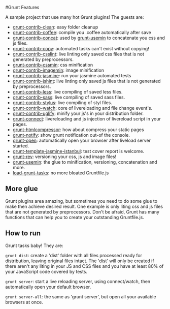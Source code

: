 #Grunt Features

A sample project that use many hot Grunt plugins! The guests are:


- [grunt-contrib-clean](https://github.com/gruntjs/grunt-contrib-clean): easy folder cleanup 
- [grunt-contrib-coffee](https://github.com/gruntjs/grunt-contrib-coffee): compile you .coffee automatically after save
- [grunt-contrib-concat](https://github.com/gruntjs/grunt-contrib-concat): used by [grunt-usemin](https://github.com/yeoman/grunt-usemin) to concatenate you css and js files.
- [grunt-contrib-copy](https://github.com/gruntjs/grunt-contrib-copy): automated tasks can't exist without copying! 
- [grunt-contrib-csslint](https://github.com/gruntjs/grunt-contrib-csslint): live linting only saved css files that is not generated by preprocessors.
- [grunt-contrib-cssmin](https://github.com/gruntjs/grunt-contrib-cssmin): css minification
- [grunt-contrib-imagemin](https://github.com/gruntjs/grunt-contrib-imagemin): image minification
- [grunt-contrib-jasmine](https://github.com/gruntjs/grunt-contrib-jasmine): run your jasmine automated tests
- [grunt-contrib-jshint](https://github.com/gruntjs/grunt-contrib-jshint): live linting only saved js files that is not generated by preprocessors.
- [grunt-contrib-less](https://github.com/gruntjs/grunt-contrib-less): live compiling of saved less files.
- [grunt-contrib-sass](https://github.com/gruntjs/grunt-contrib-sass): live compiling of saved sass files.
- [grunt-contrib-stylus](https://github.com/gruntjs/grunt-contrib-stylus): live compiling of styl files.
- [grunt-contrib-watch](https://github.com/gruntjs/grunt-contrib-watch): core of livereloading and file change event's.
- [grunt-contrib-uglify](https://github.com/gruntjs/grunt-contrib-uglify): minify your js's in your distribution folder.
- [grunt-connect](https://github.com/gruntjs/grunt-contrib-connect):  livereloading and js injection of livereload script in your pages.
- [grunt-htmlcompressor](https://github.com/jney/grunt-htmlcompressor): how about compress your static pages
- [grunt-notify](https://github.com/dylang/grunt-notify): show grunt notification out-of the console.
- [grunt-open](https://github.com/jsoverson/grunt-open): automatically open your browser after liveload server started.
- [grunt-template-jasmine-istanbul](https://github.com/maenu/grunt-template-jasmine-istanbul): test cover report is welcome.
- [grunt-rev](https://github.com/cbas/grunt-rev): versioning your css, js and image files!
- [grunt-usemin](https://github.com/yeoman/grunt-usemin): the glue to minification, versioning, concatenation and more.
- [load-grunt-tasks](https://github.com/sindresorhus/load-grunt-tasks): no more bloated Gruntfile.js


## More glue

Grunt plugins area amazing, but sometimes you need to do some glue to make then achieve desired result. One example is only liting css and js files that are not generated by preprocessors. Don't be afraid, Grunt has many functions that can help you to create your outstanding Gruntfile.js.

## How to run

Grunt tasks baby! They are:

 `grunt dist`: create a 'dist' folder with all files processed ready for distribution, leaving original files intact. The 'dist' will only be created if there aren't any liting in your JS and CSS files and you have at least 80% of your JavaScript code covered by tests.

 `grunt server`: start a live reloading server, using connect/watch, then automatically open your default browser.

 `grunt server-all`: the same as 'grunt server', but open all your available browsers at once. 